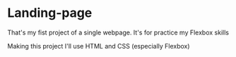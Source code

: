# Landing-page
That's my fist project of a single webpage. It's for practice my Flexbox skills

Making this project I'll use HTML and CSS (especially Flexbox)
